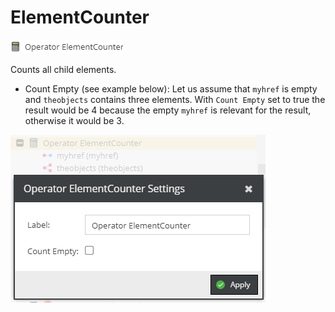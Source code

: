 # ElementCounter

 ![Symbol](../../../img/gridconfig/operator_elementcounter_symbol.png)
 
Counts all child elements.

 * Count Empty (see example below): Let us assume that `myhref` is empty and `theobjects` contains three elements.
 With `Count Empty` set to true the result would be 4 because the empty `myhref` is relevant for the result, otherwise it would be 3. 
 
 ![Setting](../../../img/gridconfig/operator_elementcounter_sample.png)



